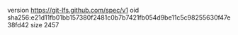 version https://git-lfs.github.com/spec/v1
oid sha256:e21d11fb01bb157380f2481c0b7b7421fb054d9be11c5c98255630f47e38fd42
size 2457
